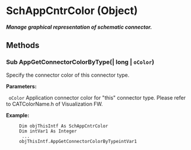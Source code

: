 # SchAppCntrColor (Object)

**_Manage graphical representation of schematic connector._**

## Methods

### Sub **AppGetConnectorColorByType**(| long | `oColor`)

   Specify the connector color of this connector type.

**Parameters:**

` oColor`      Application connector color for "this" connector type. Please refer to CATColorName.h of Visualization FW.

**Example:**

```VBScript
     Dim objThisIntf As SchAppCntrColor
     Dim intVar1 As Integer
      ...
     objThisIntf.AppGetConnectorColorByTypeintVar1

```